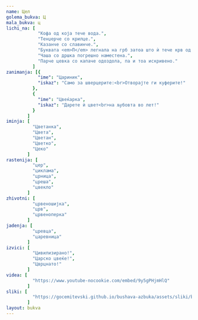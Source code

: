 ```yaml
---
name: Цел
golema_bukva: Ц
mala_bukva: ц
lichi_na: [
            "Кофа од која тече вода.",
            "Тенџерче со крилце.",
            "Казанче со славинче.",
            "Буквата <em>П</em> легнала на грб затоа што ѝ тече крв од носот.",
            "Чаша со дршка погрешно наместена.",
            "Парче цевка со капаче одоздола, па и тоа искривено."
          ]
zanimanja: [{
            "ime": "Цариник",
            "iskaz": "Само за шверцерите:<br>Отворајте ги куферите!"
          },
          {
            "ime": "Цвеќарка",
            "iskaz": "Дарете ѝ цвет<br>на љубовта во лет!"
          }
        ]
iminja: [
          "Цветанка",
          "Цвета",
          "Цветан",
          "Цветко",
          "Цеко"
        ]
rastenija: [
          "цер",
          "циклама",
          "црница",
          "цреша",
          "цвекло"
        ]
zhivotni: [
          "црвеношијка",
          "црв",
          "црвеноперка"
        ]
jadenja: [
          "цревца",
          "царевница"
        ]
izvici: [
          "Цивилизирано!",
          "Царско цвеќе!",
          "Цврцнато!"
        ]
videa: [
          "https://www.youtube-nocookie.com/embed/9y5gPHjmHlQ"
        ]
sliki: [
          "https://gocemitevski.github.io/bushava-azbuka/assets/sliki/bushava-azbuka-cel.png"
        ]
layout: bukva
---
```

